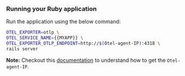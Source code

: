 ### Running your Ruby application

Run the application using the below command:

```bash
OTEL_EXPORTER=otlp \
OTEL_SERVICE_NAME={{MYAPP}} \
OTEL_EXPORTER_OTLP_ENDPOINT=http://$(Otel-agent-IP):4318 \
rails server
```

**Note:** Checkout this [documentation](https://signoz.io/docs/tutorial/kubernetes-infra-metrics/#send-data-from-instrumented-applications) to understand how to get the `Otel-agent-IP`.

